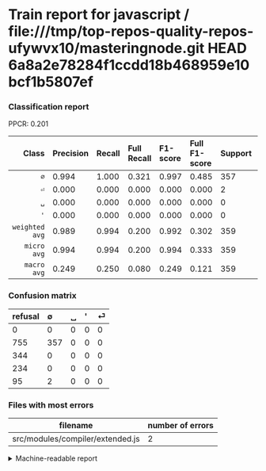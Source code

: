 # Train report for javascript / file:///tmp/top-repos-quality-repos-ufywvx10/masteringnode.git HEAD 6a8a2e78284f1ccdd18b468959e10bcf1b5807ef

### Classification report

PPCR: 0.201

| Class | Precision | Recall | Full Recall | F1-score | Full F1-score | Support | Full Support | PPCR |
|------:|:----------|:-------|:------------|:---------|:---------|:--------|:-------------|:-----|
| `∅` | 0.994| 1.000| 0.321| 0.997| 0.485| 357| 1112| 0.321 |
| `⏎` | 0.000| 0.000| 0.000| 0.000| 0.000| 2| 97| 0.021 |
| `␣` | 0.000| 0.000| 0.000| 0.000| 0.000| 0| 344| 0.000 |
| `'` | 0.000| 0.000| 0.000| 0.000| 0.000| 0| 234| 0.000 |
| `weighted avg` | 0.989| 0.994| 0.200| 0.992| 0.302| 359| 1787| 0.201 |
| `micro avg` | 0.994| 0.994| 0.200| 0.994| 0.333| 359| 1787| 0.201 |
| `macro avg` | 0.249| 0.250| 0.080| 0.249| 0.121| 359| 1787| 0.201 |

### Confusion matrix

|refusal|  ∅| ␣| '| ⏎| 
|:---|:---|:---|:---|:---|
|0 |0 |0 |0 |0 |
|755 |357 |0 |0 |0 |
|344 |0 |0 |0 |0 |
|234 |0 |0 |0 |0 |
|95 |2 |0 |0 |0 |

### Files with most errors

| filename | number of errors|
|:----:|:-----|
| src/modules/compiler/extended.js | 2 |

<details>
    <summary>Machine-readable report</summary>
```json
{
  "cl_report": {"\u0027": {"f1-score": 0.0, "precision": 0.0, "recall": 0.0, "support": 0}, "macro avg": {"f1-score": 0.24930167597765363, "precision": 0.24860724233983286, "recall": 0.25, "support": 359}, "micro avg": {"f1-score": 0.9944289693593314, "precision": 0.9944289693593314, "recall": 0.9944289693593314, "support": 359}, "weighted avg": {"f1-score": 0.9916512348080483, "precision": 0.9888889751010621, "recall": 0.9944289693593314, "support": 359}, "\u2205": {"f1-score": 0.9972067039106145, "precision": 0.9944289693593314, "recall": 1.0, "support": 357}, "\u23ce": {"f1-score": 0.0, "precision": 0.0, "recall": 0.0, "support": 2}, "\u2423": {"f1-score": 0.0, "precision": 0.0, "recall": 0.0, "support": 0}},
  "cl_report_full": {"\u0027": {"f1-score": 0.0, "precision": 0.0, "recall": 0.0, "support": 234}, "macro avg": {"f1-score": 0.12134602311352823, "precision": 0.24860724233983286, "recall": 0.08026079136690648, "support": 1787}, "micro avg": {"f1-score": 0.3327120223671947, "precision": 0.9944289693593314, "recall": 0.19977616116396194, "support": 1787}, "weighted avg": {"f1-score": 0.30204091259595606, "precision": 0.6188052680064782, "recall": 0.19977616116396194, "support": 1787}, "\u2205": {"f1-score": 0.4853840924541129, "precision": 0.9944289693593314, "recall": 0.3210431654676259, "support": 1112}, "\u23ce": {"f1-score": 0.0, "precision": 0.0, "recall": 0.0, "support": 97}, "\u2423": {"f1-score": 0.0, "precision": 0.0, "recall": 0.0, "support": 344}},
  "ppcr": 0.2008953553441522
}
```
</details>
